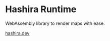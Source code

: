 # Hashira Runtime

WebAssembly library to render maps with ease.

[hashira.dev](https://hashira.dev)
